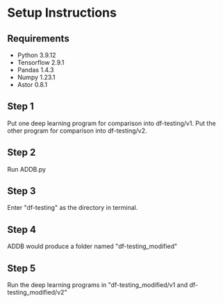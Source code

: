 # Setup Instructions
## Requirements
- Python 3.9.12
- Tensorflow 2.9.1
- Pandas 1.4.3
- Numpy 1.23.1
- Astor 0.8.1

## Step 1
Put one deep learning program for comparison into df-testing/v1.
Put the other program for comparison into df-testing/v2.

## Step 2
Run ADDB.py

## Step 3
Enter "df-testing" as the directory in terminal.

## Step 4
ADDB would produce a folder named "df-testing_modified"

## Step 5
Run the deep learning programs in "df-testing_modified/v1 and df-testing_modified/v2"

